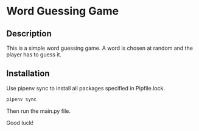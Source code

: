 # Word Guessing Game

## Description
This is a simple word guessing game. 
A word is chosen at random and the player has to guess it.

## Installation

Use pipenv sync to install all packages specified in Pipfile.lock.
```bash
pipenv sync
```

Then run the main.py file.

Good luck!
